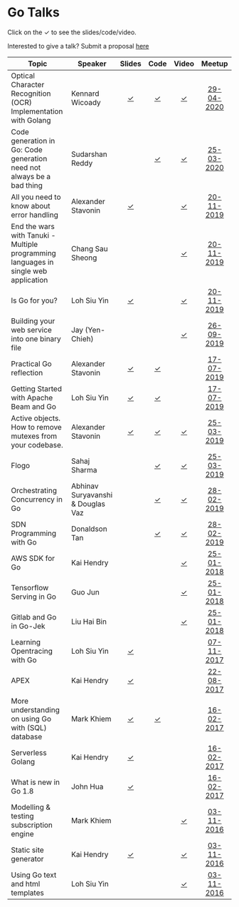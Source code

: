 # Go Talks
Click on the ✓ to see the slides/code/video.

Interested to give a talk? Submit a proposal [here](https://forms.gle/eygEfxRZSef6PeBw9)

| Topic | Speaker | Slides | Code | Video | Meetup |
| --- | --- |:---:|:---:|:---:|:---:|
| Optical Character Recognition (OCR) Implementation with Golang | Kennard Wicoady | [✓](https://docs.google.com/presentation/d/1JpkMUssD2l40hihNBq9ocXhXj0zikaLh4L1SyKURRCk/edit?usp=sharing) | [✓](https://github.com/wicoady1/gtdr-score-parser) | [✓](https://engineers.sg/video/optical-character-recognition-ocr-implementation-with-golang-gosg--4031) | [29-04-2020](https://www.meetup.com/golangsg/events/270160264/) |
| Code generation in Go: Code generation need not always be a bad thing | Sudarshan Reddy | | [✓](https://geekandlatin.com/post/code-gen/) | [✓](https://engineers.sg/video/code-generation-in-go-code-generation-need-not-always-be-a-bad-thing-gosg--4018) | [25-03-2020](https://www.meetup.com/golangsg/events/269563409/) |
| All you need to know about error handling | Alexander Stavonin | [✓](https://github.com/astavonin/presentations/tree/master/error_handling) | | [✓](https://engineers.sg/video/all-you-need-to-know-about-error-handling-gosg--3808) | [20-11-2019](https://www.meetup.com/golangsg/events/266039423/) |
| End the wars with Tanuki - Multiple programming languages in single web application | Chang Sau Sheong | | | [✓](https://engineers.sg/video/end-the-wars-with-tanuki-multiple-programming-languages-in-single-web-application-gosg--3810) | [20-11-2019](https://www.meetup.com/golangsg/events/266039423/) |
| Is Go for you? | Loh Siu Yin | [✓](https://github.com/siuyin/present-is_go_for_you) | | [✓](https://engineers.sg/video/is-go-for-you-gosg--3809) | [20-11-2019](https://www.meetup.com/golangsg/events/266039423/) |
| Building your web service into one binary file | Jay (Yen-Chieh) | | | [✓](https://www.youtube.com/watch?v=reNNWRtM2D8) | [26-09-2019](https://www.meetup.com/golangsg/events/264447842/) |
| Practical Go reflection | Alexander Stavonin | [✓](https://github.com/astavonin/presentations/blob/master/event_buss/standalone.html) | [✓](https://github.com/astavonin/presentations/tree/master/event_buss) | | [17-07-2019](https://www.meetup.com/golangsg/events/262993440/) |
| Getting Started with Apache Beam and Go | Loh Siu Yin | [✓](https://github.com/siuyin/present_beam_start) | [✓](https://github.com/siuyin/present_beam_start/tree/master/cmd) | | [17-07-2019](https://www.meetup.com/golangsg/events/262993440/) |
| Active objects. How to remove mutexes from your codebase. | Alexander Stavonin | [✓](https://github.com/astavonin/presentations/blob/master/active_objects/presentation.md) | [✓](https://github.com/astavonin/presentations/tree/master/active_objects) | [✓](https://www.youtube.com/watch?v=X_ysR8hujnU) | [25-03-2019](https://www.meetup.com/golangsg/events/259786198/) |
| Flogo | Sahaj Sharma | | [✓](https://github.com/tibcosoftware/flogo) | [✓](https://www.youtube.com/watch?v=IcoMAMh35is) | [25-03-2019](https://www.meetup.com/golangsg/events/259786198/) |
| Orchestrating Concurrency in Go | Abhinav Suryavanshi & Douglas Vaz | | [✓](https://github.com/abhinav3295/go-meetups) | [✓](https://www.youtube.com/watch?v=veoyrc2RDfk) | [28-02-2019](https://www.meetup.com/golangsg/events/258485148/) |
| SDN Programming with Go | Donaldson Tan | | [✓](https://github.com/intel-go/nff-go/tree/master/examples/lb) | [✓](https://www.youtube.com/watch?v=v3XStim6iu8) | [28-02-2019](https://www.meetup.com/golangsg/events/258485148/) |
| AWS SDK for Go | Kai Hendry | | | [✓](https://engineers.sg/v/2254) | [25-01-2018](https://www.meetup.com/golangsg/events/238553007/) |
| Tensorflow Serving in Go | Guo Jun | | | [✓](https://engineers.sg/v/2253) | [25-01-2018](https://www.meetup.com/golangsg/events/238553007/) |
| Gitlab and Go in Go-Jek | Liu Hai Bin | | | [✓](https://engineers.sg/v/2252) | [25-01-2018](https://www.meetup.com/golangsg/events/238553007/) |
| Learning Opentracing with Go | Loh Siu Yin | [✓](https://github.com/siuyin/present_opentracing-go) | | | [07-11-2017](https://www.meetup.com/golangsg/events/243542417/) |
| APEX | Kai Hendry | [✓](http://talks.webconverger.com/2017-08-22/) | | | [22-08-2017](https://www.meetup.com/golangsg/events/242062951/) |
| More understanding on using Go with (SQL) database | Mark Khiem | [✓](https://github.com/exklamationmark/talks/blob/master/singapore_gophers_feb_2017/slide.pdf) | [✓](https://github.com/exklamationmark/talks/tree/master/singapore_gophers_feb_2017) | | [16-02-2017](https://www.meetup.com/golangsg/events/236725569/) |
| Serverless Golang | Kai Hendry | [✓](http://talks.webconverger.com/2017-02-16/) | | | [16-02-2017](https://www.meetup.com/golangsg/events/236725569/) |
| What is new in Go 1.8 | John Hua | [✓](https://www.slideshare.net/huazhihao1/what-is-new-in-go-18-72210978) | | | [16-02-2017](https://www.meetup.com/golangsg/events/236725569/) |
| Modelling & testing subscription engine | Mark Khiem | | | [✓](https://youtu.be/5J2tCMWFs8o) | [03-11-2016](https://www.meetup.com/golangsg/events/234688409/) |
| Static site generator | Kai Hendry | [✓](http://talks.webconverger.com/2016-11-03/) | | [✓](https://youtu.be/J9yxbpmz-nY) | [03-11-2016](https://www.meetup.com/golangsg/events/234688409/) |
| Using Go text and html templates | Loh Siu Yin | | | [✓](https://youtu.be/oRjI-sdiNrY) | [03-11-2016](https://www.meetup.com/golangsg/events/234688409/) |
